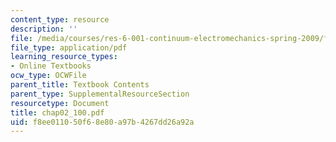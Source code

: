 ```yaml
---
content_type: resource
description: ''
file: /media/courses/res-6-001-continuum-electromechanics-spring-2009/f8ee011050f68e80a97b4267dd26a92a_chap02_100.pdf
file_type: application/pdf
learning_resource_types:
- Online Textbooks
ocw_type: OCWFile
parent_title: Textbook Contents
parent_type: SupplementalResourceSection
resourcetype: Document
title: chap02_100.pdf
uid: f8ee0110-50f6-8e80-a97b-4267dd26a92a
---
```

